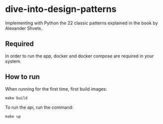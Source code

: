 # dive-into-design-patterns
Implementing with Python the 22 classic patterns explained in the book by Alexander Shvets.

## Required
In order to run the app, docker and docker compose are required in your system.


## How to run
When running for the first time, first build images:
```
make build
```

To run the api, run the command:
```
make up
```
